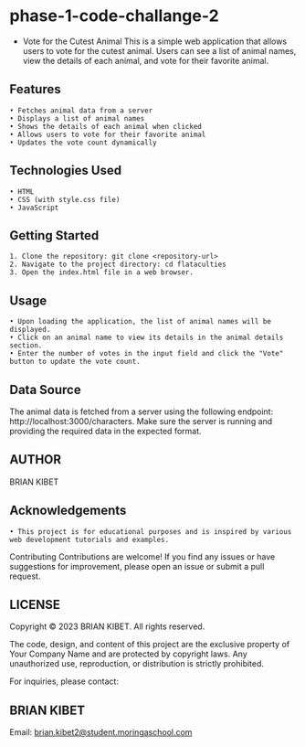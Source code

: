 # phase-1-code-challange-2

 - Vote for the Cutest Animal
This is a simple web application that allows users to vote for the cutest animal. Users can see a list of animal names, view the details of each animal, and vote for their favorite animal.
## Features
    • Fetches animal data from a server
    • Displays a list of animal names
    • Shows the details of each animal when clicked
    • Allows users to vote for their favorite animal
    • Updates the vote count dynamically
## Technologies Used
    • HTML
    • CSS (with style.css file)
    • JavaScript
## Getting Started
    1. Clone the repository: git clone <repository-url>
    2. Navigate to the project directory: cd flataculties
    3. Open the index.html file in a web browser.
## Usage
    • Upon loading the application, the list of animal names will be displayed.
    • Click on an animal name to view its details in the animal details section.
    • Enter the number of votes in the input field and click the "Vote" button to update the vote count.
## Data Source
The animal data is fetched from a server using the following endpoint: http://localhost:3000/characters. Make sure the server is running and providing the required data in the expected format.


## AUTHOR
BRIAN KIBET

## Acknowledgements
    • This project is for educational purposes and is inspired by various web development tutorials and examples.
Contributing
Contributions are welcome! If you find any issues or have suggestions for improvement, please open an issue or submit a pull request.


## LICENSE
Copyright © 2023 BRIAN KIBET. All rights reserved.

The code, design, and content of this project are the exclusive property of Your Company Name and are protected by copyright laws. Any unauthorized use, reproduction, or distribution is strictly prohibited.

For inquiries, please contact:

## BRIAN KIBET
Email: brian.kibet2@student.moringaschool.com


